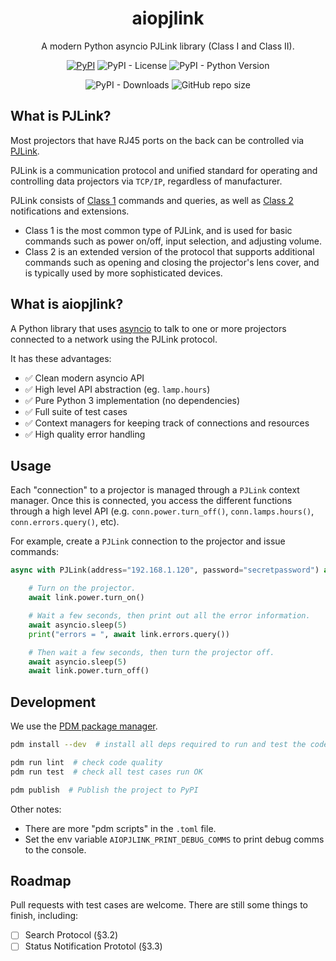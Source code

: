 <div align="center">

# aiopjlink

A modern Python asyncio PJLink library (Class I and Class II).

[![PyPI](https://img.shields.io/pypi/v/aiopjlink?logo=python&logoColor=%23cccccc)](https://pypi.org/project/aiopjlink)
![PyPI - License](https://img.shields.io/pypi/l/aiopjlink)
![PyPI - Python Version](https://img.shields.io/pypi/pyversions/aiopjlink)

![PyPI - Downloads](https://img.shields.io/pypi/dm/aiopjlink)
![GitHub repo size](https://img.shields.io/github/repo-size/HEInventions/aiopjlink)

</div>

## What is PJLink?

Most projectors that have RJ45 ports on the back can be controlled via [PJLink](https://pjlink.jbmia.or.jp/english/).

PJLink is a communication protocol and unified standard for operating and controlling data projectors via `TCP/IP`, regardless of manufacturer.

PJLink consists of [Class 1](https://pjlink.jbmia.or.jp/english/data/5-1_PJLink_eng_20131210.pdf) commands and queries, as well as [Class 2](https://pjlink.jbmia.or.jp/english/data_cl2/PJLink_5-1.pdf) notifications and extensions.

* Class 1 is the most common type of PJLink, and is used for basic commands such as power on/off, input selection, and adjusting volume.
* Class 2 is an extended version of the protocol that supports additional commands such as opening and closing the projector's lens cover, and is typically used by more sophisticated devices.

## What is aiopjlink?

A Python library that uses [asyncio](https://docs.python.org/3/library/asyncio.html) to talk to one or more projectors connected to a network using the PJLink protocol.

It has these advantages:

* ✅ Clean modern asyncio API
* ✅ High level API abstraction (eg. `lamp.hours`)
* ✅ Pure Python 3 implementation (no dependencies)
* ✅ Full suite of test cases
* ✅ Context managers for keeping track of connections and resources 
* ✅ High quality error handling


## Usage

Each "connection" to a projector is managed through a `PJLink` context manager.  Once this is connected, you access the different functions through a high level API (e.g. `conn.power.turn_off()`, `conn.lamps.hours()`, `conn.errors.query()`, etc).

For example, create a `PJLink` connection to the projector and issue commands:

```python
async with PJLink(address="192.168.1.120", password="secretpassword") as link:

    # Turn on the projector.
    await link.power.turn_on()

    # Wait a few seconds, then print out all the error information.
    await asyncio.sleep(5)
    print("errors = ", await link.errors.query())

    # Then wait a few seconds, then turn the projector off.
    await asyncio.sleep(5)
    await link.power.turn_off()
```

## Development

We use the [PDM package manager](https://pdm.fming.dev/latest/).

```bash
pdm install --dev  # install all deps required to run and test the code

pdm run lint  # check code quality
pdm run test  # check all test cases run OK

pdm publish  # Publish the project to PyPI
```

Other notes:
* There are more "pdm scripts" in the `.toml` file.
* Set the env variable `AIOPJLINK_PRINT_DEBUG_COMMS` to print debug comms to the console.

## Roadmap

Pull requests with test cases are welcome. There are still some things to finish, including:

* [ ] Search Protocol (§3.2)
* [ ] Status Notification Prototol (§3.3)
